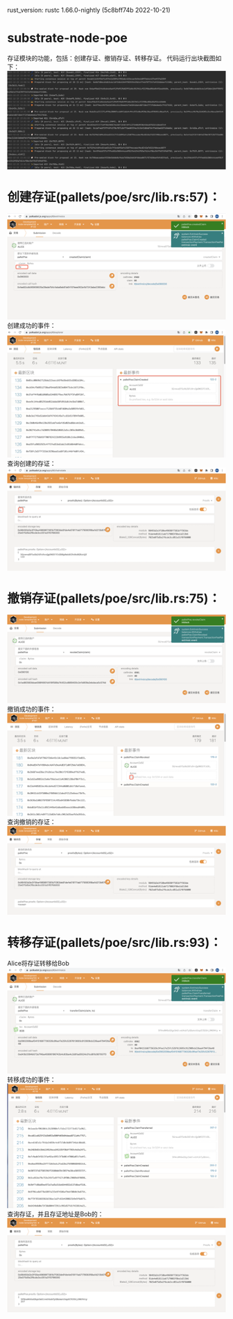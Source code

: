 rust_version: rustc 1.66.0-nightly (5c8bff74b 2022-10-21)

# substrate-node-poe
存证模块的功能，包括：创建存证、撤销存证、转移存证。
代码运行出块截图如下：
![](运行截图.png)

# 创建存证(pallets/poe/src/lib.rs:57)：
![](创建存证.png)
创建成功的事件：
![](创建存证成功的事件.png)
查询创建的存证：
![](查询创建的存证.png)

# 撤销存证(pallets/poe/src/lib.rs:75)：
![](撤销创建的存证.png)
撤销成功的事件：
![](撤销存证成功的事件.png)
查询撤销的存证：
![](查询撤销的存证.png)

# 转移存证(pallets/poe/src/lib.rs:93)：
Alice将存证转移给Bob
![](转移存证.png)
转移成功的事件：
![](转移存证成功的事件.png)
查询存证，并且存证地址是Bob的：
![](查询转移的存证.png)
